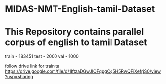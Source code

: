 # MIDAS-NMT-English-tamil-Dataset
This Repository contains parallel corpus of english to tamil Dataset
=======================
train - 183451
test - 2000
val - 1000

follow drive link for train.ta
https://drive.google.com/file/d/1IftzaDGwJIOFqpgCq5H5RwQFiXefrjS0/view?usp=sharing
